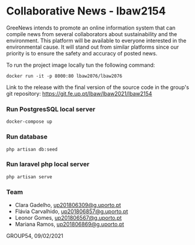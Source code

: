 # Collaborative News - lbaw2154

GreeNews intends to promote an online information system that can compile news from several collaborators about sustainability and the environment. This platform will be available to everyone interested in the environmental cause. It will stand out from similar platforms since our priority is to ensure the safety and accuracy of posted news.

To run the project image locally tun the following command:
```
docker run -it -p 8000:80 lbaw2076/lbaw2076
```

Link to the release with the final version of the source code in the group's git repository: https://git.fe.up.pt/lbaw/lbaw2021/lbaw2154

### Run PostgresSQL local server

```
docker-compose up
```

### Run database

```
php artisan db:seed
```

### Run laravel php local server

```
php artisan serve
```

### Team
- Clara Gadelho, up201806309@g.uporto.pt
- Flávia Carvalhido, up201806857@g.uporto.pt
- Leonor Gomes, up201806567@g.uporto.pt
- Mariana Ramos, up201806869@g.uporto.pt

GROUP54, 09/02/2021
